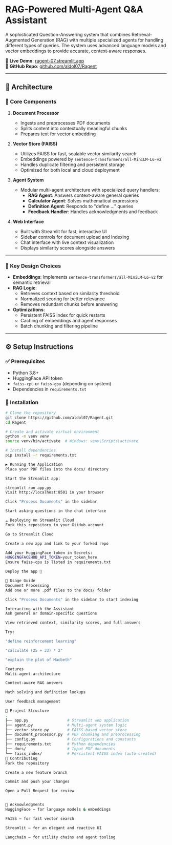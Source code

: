 # RAG-Powered Multi-Agent Q&A Assistant

A sophisticated Question-Answering system that combines Retrieval-Augmented Generation (RAG) with multiple specialized agents for handling different types of queries. The system uses advanced language models and vector embeddings to provide accurate, context-aware responses.

🔗 **Live Demo**: [ragent-07.streamlit.app](https://ragent-07.streamlit.app/)  
📂 **GitHub Repo**: [github.com/aldol07/Ragent](https://github.com/aldol07/Ragent)

---

## 🧠 Architecture

### 🔧 Core Components

1. **Document Processor**
   - Ingests and preprocesses PDF documents
   - Splits content into contextually meaningful chunks
   - Prepares text for vector embedding

2. **Vector Store (FAISS)**
   - Utilizes FAISS for fast, scalable vector similarity search
   - Embeddings powered by `sentence-transformers/all-MiniLM-L6-v2`
   - Handles duplicate filtering and persistent storage
   - Optimized for both local and cloud deployment

3. **Agent System**
   - Modular multi-agent architecture with specialized query handlers:
     - **RAG Agent**: Answers context-aware general queries
     - **Calculator Agent**: Solves mathematical expressions
     - **Definition Agent**: Responds to "define ..." queries
     - **Feedback Handler**: Handles acknowledgments and feedback

4. **Web Interface**
   - Built with Streamlit for fast, interactive UI
   - Sidebar controls for document upload and indexing
   - Chat interface with live context visualization
   - Displays similarity scores alongside answers

---

### 🎯 Key Design Choices

- **Embeddings**: Implements `sentence-transformers/all-MiniLM-L6-v2` for semantic retrieval
- **RAG Logic**:
  - Retrieves context based on similarity threshold
  - Normalized scoring for better relevance
  - Removes redundant chunks before answering
- **Optimizations**:
  - Persistent FAISS index for quick restarts
  - Caching of embeddings and agent responses
  - Batch chunking and filtering pipeline

---

## ⚙️ Setup Instructions

### ✅ Prerequisites

- Python 3.8+
- HuggingFace API token
- `faiss-cpu` or `faiss-gpu` (depending on system)
- Dependencies in `requirements.txt`

### 🚀 Installation

```bash
# Clone the repository
git clone https://github.com/aldol07/Ragent.git
cd Ragent

# Create and activate virtual environment
python -m venv venv
source venv/bin/activate  # Windows: venv\Scripts\activate

# Install dependencies
pip install -r requirements.txt

▶️ Running the Application
Place your PDF files into the docs/ directory

Start the Streamlit app:

streamlit run app.py
Visit http://localhost:8501 in your browser

Click "Process Documents" in the sidebar

Start asking questions in the chat interface

☁️ Deploying on Streamlit Cloud
Fork this repository to your GitHub account

Go to Streamlit Cloud

Create a new app and link to your forked repo

Add your HuggingFace token in Secrets:
HUGGINGFACEHUB_API_TOKEN=your_token_here
Ensure faiss-cpu is listed in requirements.txt

Deploy the app 🚀

💬 Usage Guide
Document Processing
Add one or more .pdf files to the docs/ folder

Click "Process Documents" in the sidebar to start indexing

Interacting with the Assistant
Ask general or domain-specific questions

View retrieved context, similarity scores, and full answers

Try:

"define reinforcement learning"

"calculate (25 + 33) * 2"

"explain the plot of Macbeth"

Features
Multi-agent architecture

Context-aware RAG answers

Math solving and definition lookups

User feedback management

📁 Project Structure
.
├── app.py                 # Streamlit web application
├── agent.py               # Multi-agent system logic
├── vector_store.py        # FAISS-based vector store
├── document_processor.py  # PDF chunking and preprocessing
├── config.py              # Configurations and constants
├── requirements.txt       # Python dependencies
├── docs/                  # Input PDF documents
└── faiss_index/           # Persistent FAISS index (auto-created)
🤝 Contributing
Fork the repository

Create a new feature branch

Commit and push your changes

Open a Pull Request for review


🙏 Acknowledgments
HuggingFace — for language models & embeddings

FAISS — for fast vector search

Streamlit — for an elegant and reactive UI

Langchain — for utility chains and agent tooling
